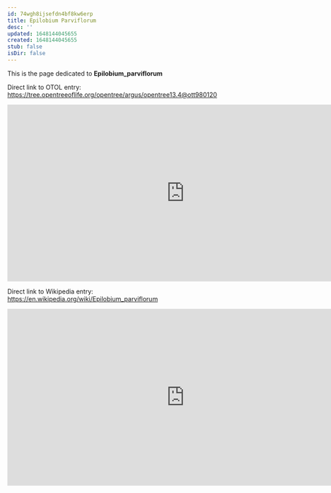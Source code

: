 ```yaml
---
id: 74wgh8ijsefdn4bf8kw6erp
title: Epilobium Parviflorum
desc: ''
updated: 1648144045655
created: 1648144045655
stub: false
isDir: false
---
```

This is the page dedicated to **Epilobium_parviflorum**


Direct link to OTOL entry: https://tree.opentreeoflife.org/opentree/argus/opentree13.4@ott980120



<html>
    <body>
    <iframe src="https://tree.opentreeoflife.org/opentree/argus/opentree13.4@ott980120"
    width="800" height="400" frameborder="0" allowfullscreen> </iframe>
    </body>
</html>
    


Direct link to Wikipedia entry: https://en.wikipedia.org/wiki/Epilobium_parviflorum



<html>
    <body>
    <iframe src="https://en.wikipedia.org/wiki/Epilobium_parviflorum"
    width="800" height="400" frameborder="0" allowfullscreen> </iframe>
    </body>
</html>
    
